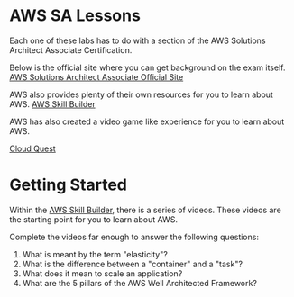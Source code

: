 # AWS SA Lessons

Each one of these labs has to do with a section of the AWS Solutions Architect Associate Certification.

Below is the official site where you can get background on the exam itself.
[AWS Solutions Architect Associate Official Site](https://aws.amazon.com/certification/certified-solutions-architect-associate/)


AWS also provides plenty of their own resources for you to learn about AWS.
[AWS Skill Builder](https://explore.skillbuilder.aws/learn/public/catalog/view/54)

AWS has also created a video game like experience for you to learn about AWS.

[Cloud Quest](https://explore.skillbuilder.aws/learn/course/11458/AWS%2520Cloud%2520Quest%253A%2520Cloud%2520Practitioner)

# Getting Started

Within the [AWS Skill Builder](https://explore.skillbuilder.aws/learn/public/catalog/view/54), there is a series of videos. These videos are the starting point for you to learn about AWS.

Complete the videos far enough to answer the following questions:

1. What is meant by the term "elasticity"?
2. What is the difference between a "container" and a "task"?
3. What does it mean to scale an application?
4. What are the 5 pillars of the AWS Well Architected Framework?




